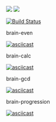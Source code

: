 <a href="https://codeclimate.com/github/iliasov-artem/project-lvl1-s388/maintainability"><img src="https://api.codeclimate.com/v1/badges/14fe59c6961ffd5d3f9f/maintainability" /></a>
<a href="https://codeclimate.com/github/iliasov-artem/project-lvl1-s388/test_coverage"><img src="https://api.codeclimate.com/v1/badges/14fe59c6961ffd5d3f9f/test_coverage" /></a>

[![Build Status](https://travis-ci.org/travis-ci/travis-web.svg?branch=master)](https://travis-ci.org/iliasov-artem/project-lvl1-s388)

brain-even

[![asciicast](https://asciinema.org/a/jJY63dhjWHejH29CMIus5z6oW.svg)](https://asciinema.org/a/jJY63dhjWHejH29CMIus5z6oW)

brain-calc

[![asciicast](https://asciinema.org/a/pEQcIrjvQUKuIe70OGVbreAgQ.svg)](https://asciinema.org/a/pEQcIrjvQUKuIe70OGVbreAgQ)

brain-gcd

[![asciicast](https://asciinema.org/a/GbeMXwLrur6JBvyt8DxfglLhS.svg)](https://asciinema.org/a/GbeMXwLrur6JBvyt8DxfglLhS)

brain-progression

[![asciicast](https://asciinema.org/a/FPXwcA8EdlJLvWtJ8rYomhU44.svg)](https://asciinema.org/a/FPXwcA8EdlJLvWtJ8rYomhU44)
